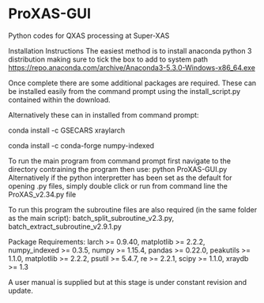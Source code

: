 # ProXAS-GUI
Python codes for QXAS processing at Super-XAS

Installation Instructions
The easiest method is to install anaconda python 3 distribution making sure to tick the box to add to system path 
https://repo.anaconda.com/archive/Anaconda3-5.3.0-Windows-x86_64.exe

Once complete there are some additional packages are required. These can be installed easily from the command prompt using the install_script.py contained within the download.

Alternatively these can in installed from command prompt:

conda install -c GSECARS xraylarch

conda install -c conda-forge numpy-indexed

To run the main program from command prompt first navigate to the directory contraining the program then use: python ProXAS-GUI.py
Alternatively if the python interpretter has been set as the default for opening .py files, simply double click or run from command line the ProXAS_v2.34.py file

To run this program the subroutine files are also required (in the same folder as the main script): batch_split_subroutine_v2.3.py, batch_extract_subroutine_v2.9.1.py

Package Requirements:
larch >= 0.9.40, matplotlib >= 2.2.2, numpy_indexed >= 0.3.5, numpy >= 1.15.4, pandas >= 0.22.0, peakutils >= 1.1.0, matplotlib >= 2.2.2, psutil >= 5.4.7, re >= 2.2.1, scipy >= 1.1.0, xraydb >= 1.3

A user manual is supplied but at this stage is under constant revision and update.
